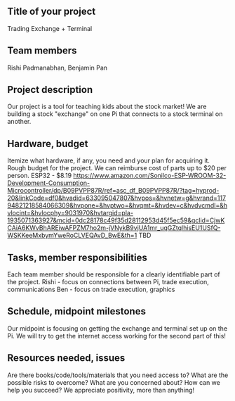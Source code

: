 ## Title of your project
Trading Exchange + Terminal
## Team members
Rishi Padmanabhan, Benjamin Pan

## Project description
Our project is a tool for teaching kids about the stock market! We are building a stock "exchange" on one Pi that connects to a stock terminal on another.

## Hardware, budget
Itemize what hardware, if any, you need and your plan for acquiring it.
Rough budget for the project. We can reimburse cost of parts up to $20 per person.
ESP32 - $8.19 https://www.amazon.com/Sonilco-ESP-WROOM-32-Development-Consumption-Microcontroller/dp/B09PVPP87R/ref=asc_df_B09PVPP87R/?tag=hyprod-20&linkCode=df0&hvadid=633095047807&hvpos=&hvnetw=g&hvrand=11794821218584066309&hvpone=&hvptwo=&hvqmt=&hvdev=c&hvdvcmdl=&hvlocint=&hvlocphy=9031970&hvtargid=pla-1935071363927&mcid=0dc28178c49f35d28112953d45f5ec59&gclid=CjwKCAiA6KWvBhAREiwAFPZM7ho2m-jVNykB9vjUA1mr_uqGZtqlhisEU1USfQ-WSKKeeMxbymYweRoCLVEQAvD_BwE&th=1
TBD
## Tasks, member responsibilities
Each team member should be responsible for a clearly identifiable part of the project.
Rishi - focus on connections between Pi, trade execution, communications
Ben - focus on trade execution, graphics
## Schedule, midpoint milestones
Our midpoint is focusing on getting the exchange and terminal set up on the Pi. We will try to get the internet access working for the second part of this!
## Resources needed, issues
Are there books/code/tools/materials that you need access to? 
What are the possible risks to overcome? What are you concerned about? 
How can we help you succeed?
We appreciate positivity, more than anything!

